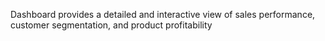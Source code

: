 Dashboard provides a detailed and interactive view of sales performance, customer segmentation, and product profitability
